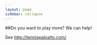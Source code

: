 ```yaml
---
layout: page
sidebar: collapse
---
```


##Do you want to play more?  We can help!

See http://tennispaloalto.com/


